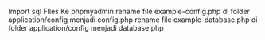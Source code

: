Import sql FIles Ke phpmyadmin
rename file example-config.php di folder application/config menjadi config.php
rename file example-database.php di folder application/config menjadi database.php